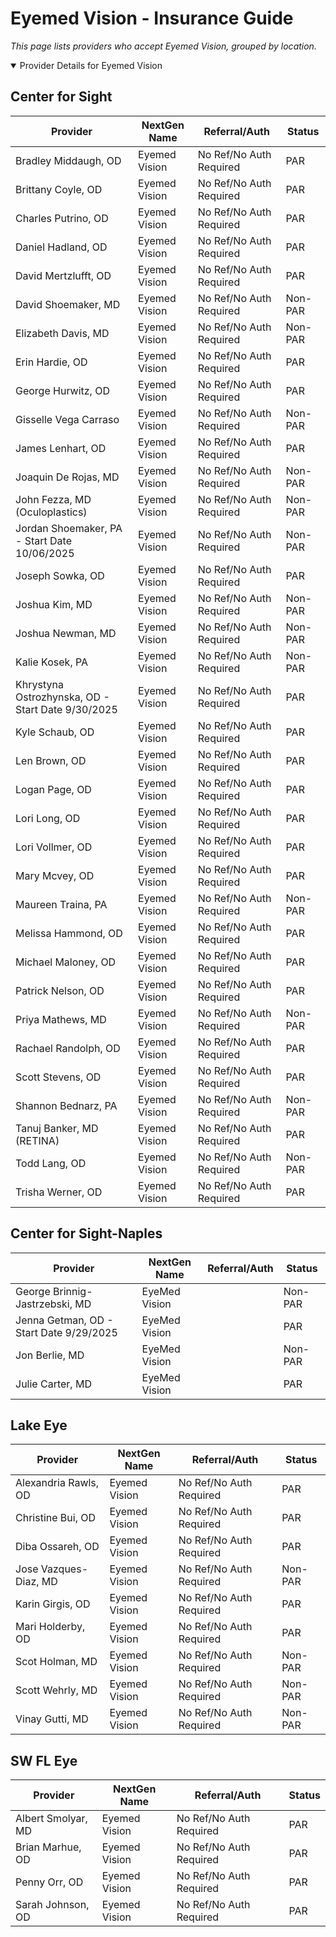 # Eyemed Vision - Insurance Guide

*This page lists providers who accept Eyemed Vision, grouped by location.*

<details open><summary>Provider Details for Eyemed Vision</summary>

## Center for Sight

| Provider | NextGen Name | Referral/Auth | Status |
|----------|-------------|--------------|--------|
| Bradley Middaugh, OD | Eyemed Vision | No Ref/No Auth Required | PAR |
| Brittany Coyle, OD | Eyemed Vision | No Ref/No Auth Required | PAR |
| Charles Putrino, OD | Eyemed Vision | No Ref/No Auth Required | PAR |
| Daniel Hadland, OD | Eyemed Vision | No Ref/No Auth Required | PAR |
| David Mertzlufft, OD | Eyemed Vision | No Ref/No Auth Required | PAR |
| David Shoemaker, MD | Eyemed Vision | No Ref/No Auth Required | Non-PAR |
| Elizabeth Davis, MD | Eyemed Vision | No Ref/No Auth Required | Non-PAR |
| Erin Hardie, OD | Eyemed Vision | No Ref/No Auth Required | PAR |
| George Hurwitz, OD | Eyemed Vision | No Ref/No Auth Required | PAR |
| Gisselle Vega Carraso | Eyemed Vision | No Ref/No Auth Required | Non-PAR |
| James Lenhart, OD | Eyemed Vision | No Ref/No Auth Required | PAR |
| Joaquin De Rojas, MD | Eyemed Vision | No Ref/No Auth Required | Non-PAR |
| John Fezza, MD (Oculoplastics) | Eyemed Vision | No Ref/No Auth Required | Non-PAR |
| Jordan Shoemaker, PA - Start Date 10/06/2025 | Eyemed Vision | No Ref/No Auth Required | Non-PAR |
| Joseph Sowka, OD | Eyemed Vision | No Ref/No Auth Required | PAR |
| Joshua Kim, MD | Eyemed Vision | No Ref/No Auth Required | Non-PAR |
| Joshua Newman, MD | Eyemed Vision | No Ref/No Auth Required | Non-PAR |
| Kalie Kosek, PA | Eyemed Vision | No Ref/No Auth Required | Non-PAR |
| Khrystyna Ostrozhynska, OD - Start Date 9/30/2025 | Eyemed Vision | No Ref/No Auth Required | PAR |
| Kyle Schaub, OD | Eyemed Vision | No Ref/No Auth Required | PAR |
| Len Brown, OD | Eyemed Vision | No Ref/No Auth Required | PAR |
| Logan Page, OD | Eyemed Vision | No Ref/No Auth Required | PAR |
| Lori Long, OD | Eyemed Vision | No Ref/No Auth Required | PAR |
| Lori Vollmer, OD | Eyemed Vision | No Ref/No Auth Required | PAR |
| Mary Mcvey, OD | Eyemed Vision | No Ref/No Auth Required | PAR |
| Maureen Traina, PA | Eyemed Vision | No Ref/No Auth Required | Non-PAR |
| Melissa Hammond, OD | Eyemed Vision | No Ref/No Auth Required | PAR |
| Michael Maloney, OD | Eyemed Vision | No Ref/No Auth Required | PAR |
| Patrick Nelson, OD | Eyemed Vision | No Ref/No Auth Required | PAR |
| Priya Mathews, MD | Eyemed Vision | No Ref/No Auth Required | Non-PAR |
| Rachael Randolph, OD | Eyemed Vision | No Ref/No Auth Required | PAR |
| Scott Stevens, OD | Eyemed Vision | No Ref/No Auth Required | PAR |
| Shannon Bednarz, PA | Eyemed Vision | No Ref/No Auth Required | Non-PAR |
| Tanuj Banker, MD (RETINA) | Eyemed Vision | No Ref/No Auth Required | PAR |
| Todd Lang, OD | Eyemed Vision | No Ref/No Auth Required | Non-PAR |
| Trisha Werner, OD | Eyemed Vision | No Ref/No Auth Required | PAR |

## Center for Sight-Naples

| Provider | NextGen Name | Referral/Auth | Status |
|----------|-------------|--------------|--------|
| George Brinnig-Jastrzebski, MD | EyeMed Vision |  | Non-PAR |
| Jenna Getman, OD - Start Date 9/29/2025 | EyeMed Vision |  | PAR |
| Jon Berlie, MD | EyeMed Vision |  | Non-PAR |
| Julie Carter, MD | EyeMed Vision |  | PAR |

## Lake Eye 

| Provider | NextGen Name | Referral/Auth | Status |
|----------|-------------|--------------|--------|
| Alexandria Rawls, OD | Eyemed Vision | No Ref/No Auth Required | PAR |
| Christine Bui, OD | Eyemed Vision | No Ref/No Auth Required | PAR |
| Diba Ossareh, OD | Eyemed Vision | No Ref/No Auth Required | PAR |
| Jose Vazques-Diaz, MD | Eyemed Vision | No Ref/No Auth Required | Non-PAR |
| Karin Girgis, OD | Eyemed Vision | No Ref/No Auth Required | PAR |
| Mari Holderby, OD | Eyemed Vision | No Ref/No Auth Required | PAR |
| Scot Holman, MD | Eyemed Vision | No Ref/No Auth Required | Non-PAR |
| Scott Wehrly, MD | Eyemed Vision | No Ref/No Auth Required | Non-PAR |
| Vinay Gutti, MD | Eyemed Vision | No Ref/No Auth Required | Non-PAR |

## SW FL Eye

| Provider | NextGen Name | Referral/Auth | Status |
|----------|-------------|--------------|--------|
| Albert Smolyar, MD | Eyemed Vision | No Ref/No Auth Required | PAR |
| Brian Marhue, OD | Eyemed Vision | No Ref/No Auth Required | PAR |
| Penny Orr, OD | Eyemed Vision | No Ref/No Auth Required | PAR |
| Sarah Johnson, OD | Eyemed Vision | No Ref/No Auth Required | PAR |

</details>

